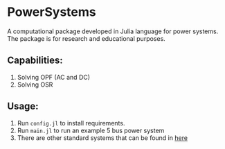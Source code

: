 # PowerSystems
A computational package developed in Julia language for power systems. The package is for research and educational purposes.

## Capabilities:
1. Solving OPF (AC and DC)
2. Solving OSR

## Usage:
1. Run `config.jl` to install requirements.
2. Run `main.jl` to run an example 5 bus power system
3. There are other standard systems that can be found in [here](./Systems)

